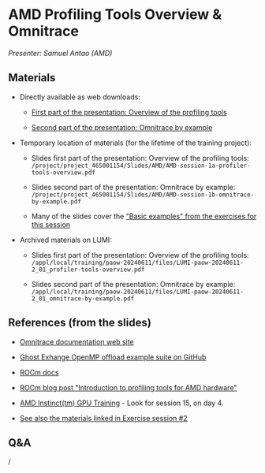 # AMD Profiling Tools Overview & Omnitrace

*Presenter: Samuel Antao (AMD)*

## Materials

-   Directly available as web downloads:

    -   [First part of the presentation: Overview of the profiling tools](https://462000265.lumidata.eu/paow-20240611/files/LUMI-paow-20240611-2_01_profiler-tools-overview.pdf)

    -   [Second part of the presentation: Omnitrace by example](https://462000265.lumidata.eu/paow-20240611/files/LUMI-paow-20240611-2_01_omnitrace-by-example.pdf)

-   Temporary location of materials (for the lifetime of the training project):

    -   Slides first part of the presentation: Overview of the profiling tools: `/project/project_465001154/Slides/AMD/AMD-session-1a-profiler-tools-overview.pdf`

    -   Slides second part of the presentation: Omnitrace by example: `/project/project_465001154/Slides/AMD/AMD-session-1b-omnitrace-by-example.pdf`

    -   Many of the slides cover the ["Basic examples" from the exercises for this session](ME_2_01_AMD_tools_1.md#materials)

-   Archived materials on LUMI:

    -   Slides first part of the presentation: Overview of the profiling tools: `/appl/local/training/paow-20240611/files/LUMI-paow-20240611-2_01_profiler-tools-overview.pdf`

    -   Slides second part of the presentation: Omnitrace by example: `/appl/local/training/paow-20240611/files/LUMI-paow-20240611-2_01_omnitrace-by-example.pdf`


## References (from the slides)

-   [Omnitrace documentation web site](https://rocm.github.io/omnitrace/index.html)

-   [Ghost Exhange OpenMP offload example suite on GitHub](https://github.com/amd/HPCTrainingExamples/tree/main/MPI-examples/GhostExchange/GhostExchange_ArrayAssign)

-   [ROCm docs](https://rocm.docs.amd.com/en/latest/)

-   [ROCm blog post "Introduction to profiling tools for AMD hardware"](https://rocm.blogs.amd.com/software-tools-optimization/profilers/README.html)

-   [AMD Instinct(tm) GPU Training](https://fs.hlrs.de/projects/par/events/2024/GPU-AMD/) - 
    Look for session 15, on day 4.

-   [See also the materials linked in Exercise session #2](ME_2_01_AMD_tools_1.md)


## Q&A

/
